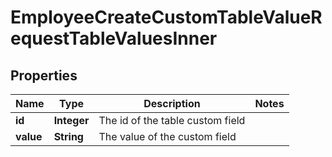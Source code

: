 

# EmployeeCreateCustomTableValueRequestTableValuesInner


## Properties

| Name | Type | Description | Notes |
|------------ | ------------- | ------------- | -------------|
|**id** | **Integer** | The id of the table custom field |  |
|**value** | **String** | The value of the custom field |  |



